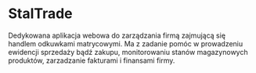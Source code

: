 # StalTrade
Dedykowana aplikacja webowa do zarządzania firmą zajmującą się handlem odkuwkami matrycowymi.
Ma z zadanie pomóc w prowadzeniu ewidencji sprzedaży bądź zakupu, monitorowaniu stanów magazynowych produktów, zarzadzanie fakturami i finansami firmy.
